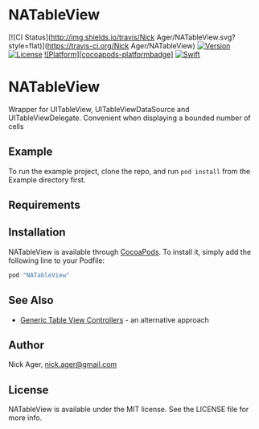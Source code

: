 # NATableView

[![CI Status](http://img.shields.io/travis/Nick Ager/NATableView.svg?style=flat)](https://travis-ci.org/Nick Ager/NATableView)
[![Version][cocoapods-version-badge]][cocoapods-url]
[![License][cocoapods-licence-badge]][cocoapods-url]
[![Platform][cocoapods-platformbadge]][cocoapods-url]
[![Swift][swift-badge]][swift-url]


# NATableView
Wrapper for UITableView, UITableViewDataSource and UITableViewDelegate. 
Convenient when displaying a bounded number of cells

## Example

To run the example project, clone the repo, and run `pod install` from the Example directory first.

## Requirements

## Installation

NATableView is available through [CocoaPods](http://cocoapods.org). To install
it, simply add the following line to your Podfile:

```ruby
pod "NATableView"
```

## See Also
* [Generic Table View Controllers](https://talk.objc.io/episodes/S01E06-generic-table-view-controllers) - an alternative approach

## Author

Nick Ager, nick.ager@gmail.com

## License

NATableView is available under the MIT license. See the LICENSE file for more info.

[swift-badge]: https://img.shields.io/badge/Swift-3.0-orange.svg?style=flat
[cocoapods-version-badge]: https://img.shields.io/cocoapods/v/NATableView.svg?style=flat
[cocoapods-licence-badge]: https://img.shields.io/cocoapods/l/NATableView.svg?style=flat
[cocoapods-platform-badge]: https://img.shields.io/cocoapods/p/NATableView.svg?style=flat
[cocoapods-url]: http://cocoapods.org/pods/NATableView
[swift-url]: https://swift.org


